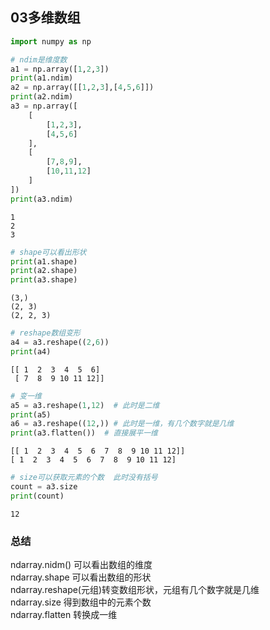 ## 03多维数组


```python
import numpy as np
```


```python
# ndim是维度数
a1 = np.array([1,2,3])
print(a1.ndim)
a2 = np.array([[1,2,3],[4,5,6]])
print(a2.ndim)
a3 = np.array([
    [
        [1,2,3],
        [4,5,6]
    ],
    [
        [7,8,9],
        [10,11,12]
    ]
])
print(a3.ndim)
```

    1
    2
    3
    


```python
# shape可以看出形状
print(a1.shape)
print(a2.shape)
print(a3.shape)
```

    (3,)
    (2, 3)
    (2, 2, 3)
    


```python
# reshape数组变形
a4 = a3.reshape((2,6))
print(a4)
```

    [[ 1  2  3  4  5  6]
     [ 7  8  9 10 11 12]]
    


```python
# 变一维
a5 = a3.reshape(1,12)  # 此时是二维
print(a5)
a6 = a3.reshape((12,)) # 此时是一维，有几个数字就是几维
print(a3.flatten())  # 直接展平一维
```

    [[ 1  2  3  4  5  6  7  8  9 10 11 12]]
    [ 1  2  3  4  5  6  7  8  9 10 11 12]
    


```python
# size可以获取元素的个数  此时没有括号
count = a3.size
print(count)
```

    12
    

### 总结
ndarray.nidm()      可以看出数组的维度   
ndarray.shape       可以看出数组的形状    
ndarray.reshape(元组)转变数组形状，元组有几个数字就是几维    
ndarray.size 得到数组中的元素个数    
ndarray.flatten     转换成一维    


```python

```
